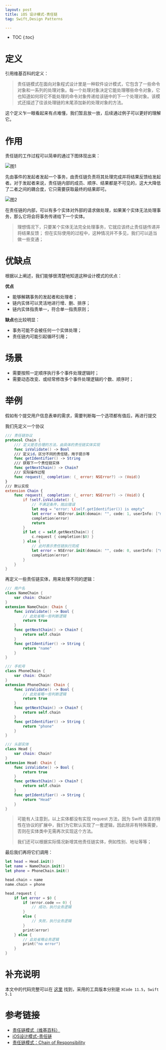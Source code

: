 ```yaml
---
layout: post
title: iOS 设计模式-责任链
tag: Swift,Design Patterns

---
```


* TOC
{:toc}

# 定义

引用维基百科的定义：
> 责任链模式在面向对象程式设计里是一种软件设计模式，它包含了一些命令对象和一系列的处理对象。每一个处理对象决定它能处理哪些命令对象，它也知道如何将它不能处理的命令对象传递给该链中的下一个处理对象。该模式还描述了往该处理链的末尾添加新的处理对象的方法。

这个定义乍一眼看起来有点难懂，我们暂且放一放，后续通过例子可以更好的理解它。

# 作用

责任链的工作过程可以简单的通过下图体现出来：

![图1](/assets/img/20200630chainofresposiblity/1.png)

先由事件的发起者发起一个事务，由责任链负责将其处理完成并将结果反馈给发起者。对于发起者来说，责任链内部的成员、顺序、结果都是不可见的，这大大降低了二者之间的耦合度，它只需要获取最终的结果即可。

![图2](/assets/img/20200630chainofresposiblity/2.png)

在责任链的内部，可以有多个实体对外部的请求做处理，如果某个实体无法处理事务，那么它将会将事务传递给下一个实体。

> 理想情况下，只要某个实体无法完全处理事务，它就应该终止责任链传递并将结果反馈；
但在实际使用的过程中，这种情况并不多见，我们可以适当做一些变通；


# 优缺点
根据以上阐述，我们能够很清楚地知道这种设计模式的优点：

**优点**

* 能够解耦事务的发起者和处理者；
* 链内实体可以灵活地进行增、删、排序；
* 链内实体指责单一，符合单一指责原则；

**缺点**也比较明显：

* 事务可能不会被任何一个实体处理；
* 责任链内可能引起循环引用；

# 场景

* 需要按照一定顺序执行多个事件处理逻辑时；
* 需要动态改变、或经常修改多个事件处理逻辑的个数、顺序时；

# 举例

假如有个提交用户信息表单的需求，需要判断每一个选项都有值后，再进行提交

我们先定义一个协议

```Swift
/// 责任链协议
protocol Chain {
    /// 定义是否合理的方法，由具体的责任链实体实现
    func isValidate() -> Bool
    /// 定义id，区分不同的责任链，用于提示等
    func getIdentifier() -> String
    /// 获取下一个责任链实体
    func getNextChain() -> Chain?
    /// 实际操作过程
    func request(_ completion: (_ error: NSError?) -> (Void))
}
/// 默认实现
extension Chain {
    func request(_ completion: (_ error: NSError?) -> (Void)) {
        if !self.isValidate() {
            // 不满足条件，抛出错误
            let msg = "error: \(self.getIdentifier()) is empty"
            let error = NSError.init(domain: "", code: 1, userInfo: ["msg" : msg])
            completion(error)
            return
        }
        if let c = self.getNextChain() {
            c.request { completion($0) }
        } else {
            // 此时表示责任链执行完成
            let error = NSError.init(domain: "", code: 0, userInfo: ["msg" : "No error, and this is the last Chain"])
            completion(error)
        }
    }
}
```

再定义一些责任链实体，用来处理不同的逻辑：

```Swift
/// 用户名
class NameChain {
    var chain: Chain?
}
extension NameChain: Chain {
    func isValidate() -> Bool {
        // 此处省略一些判断逻辑
        return true
    }
    func getNextChain() -> Chain? {
        return self.chain
    }
    func getIdentifier() -> String {
        return "name"
    }
}

/// 手机号
class PhoneChain {
    var chain: Chain?
}
extension PhoneChain: Chain {
    func isValidate() -> Bool {
        // 此处省略一些判断逻辑
        return true
    }
    func getNextChain() -> Chain? {
        return self.chain
    }
    func getIdentifier() -> String {
        return "phone"
    }
}

/// 头部实体
class Head {
    var chain: Chain?
}
extension Head: Chain {
    func isValidate() -> Bool {
        return true
    }
    func getNextChain() -> Chain? {
        return self.chain
    }
    func getIdentifier() -> String {
        return "Head"
    }
}
```
> 可能有人注意到，以上实体都没有实现 request 方法，因为 Swift 语言的特性在协议的扩展中，我们为它默认实现了一套逻辑，因此除非有特殊需要，否则在实体类中无需再次实现这个方法。
> 
> 我们还可以根据实际情况新增其他责任链实体，例如性别、地址等等；

最后我们再将它们调用：

```Swift
let head = Head.init()
let name = NameChain.init()
let phone = PhoneChain.init()

head.chain = name
name.chain = phone

head.request {
    if let error = $0 {
        if (error.code == 0) {
            // 成功，执行业务逻辑
        }
        else {
            // 失败，执行业务逻辑
        }
        print(error)
    } else {
        // 此处省略业务逻辑
        print("no error")
    }
}
```

# 补充说明

本文中的代码完整可以在 [这里](https://github.com/PatShen/ChainOfResposibilityDemo) 找到，采用的工具版本分别是 `XCode 11.5`，`Swift 5.1`

# 参考链接
* [责任链模式（维基百科）](https://zh.wikipedia.org/wiki/%E8%B4%A3%E4%BB%BB%E9%93%BE%E6%A8%A1%E5%BC%8F)
* [iOS设计模式-责任链
](http://jackliu17.github.io/2016/06/06/iOS%E8%AE%BE%E8%AE%A1%E6%A8%A1%E5%BC%8F-%E8%B4%A3%E4%BB%BB%E9%93%BE/)
* [责任链模式：Chain of Responsibility](https://juejin.im/post/5d63cc41e51d453b730b0f63)

